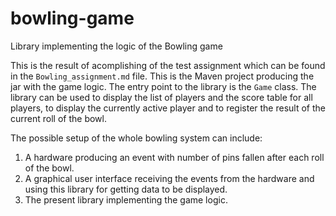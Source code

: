# bowling-game
Library implementing the logic of the Bowling game

This is the result of acomplishing of the test assignment which can be found in the `Bowling_assignment.md` file. This is the Maven project producing the jar with the game logic. The entry point to the library is the `Game` class. The library can be used to display the list of players and the score table for all players, to display the currently active player and to register the result of the current roll of the bowl.

The possible setup of the whole bowling system can include:

1. A hardware producing an event with number of pins fallen after each roll of the bowl.
2. A graphical user interface receiving the events from the hardware and using this library for getting data to be displayed.
3. The present library implementing the game logic.
